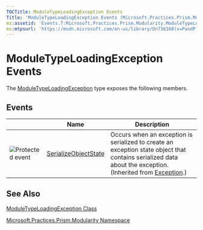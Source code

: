 ```yaml
---
TOCTitle: ModuleTypeLoadingException Events
Title: 'ModuleTypeLoadingException Events (Microsoft.Practices.Prism.Modularity)'
ms:assetid: 'Events.T:Microsoft.Practices.Prism.Modularity.ModuleTypeLoadingException'
ms:mtpsurl: 'https://msdn.microsoft.com/en-us/library/Dn736168(v=PandP.50)'
---
```



# ModuleTypeLoadingException Events

The [ModuleTypeLoadingException](https://msdn.microsoft.com/library/microsoft.practices.prism.modularity.moduletypeloadingexception) type exposes the following members.

## Events

<span id="eventTableToggle"></span>
<table>

<thead>
<tr class="header">
<th> </th>
<th>Name</th>
<th>Description</th>
</tr>
</thead>
<tbody>
<tr class="odd">
<td><img src="https://msdn.microsoft.com/en-us/Dn736168.protevent(en-us,PandP.50).gif" title="Protected event" /></td>
<td><a href="http://msdn.microsoft.com/en-us/library/ee332915">SerializeObjectState</a></td>
<td><div class="summary">
Occurs when an exception is serialized to create an exception state object that contains serialized data about the exception.
</div>
(Inherited from <a href="http://msdn.microsoft.com/en-us/library/c18k6c59">Exception</a>.)</td>
</tr>
</tbody>
</table>

## See Also

[ModuleTypeLoadingException Class](https://msdn.microsoft.com/library/microsoft.practices.prism.modularity.moduletypeloadingexception)

[Microsoft.Practices.Prism.Modularity Namespace](https://msdn.microsoft.com/library/microsoft.practices.prism.modularity)
